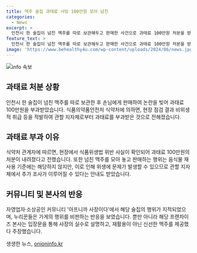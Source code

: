 ```yaml
---
title: 맥주 술집 과태료 서빙 100만원 모아 넘친
categories:
  - News
excerpt: >
  인천시 한 술집이 넘친 맥주를 따로 보관해두고 판매한 사건으로 과태료 100만원 처분을 받았다. 관할 지자체에서 현장 점검 후 비위생적 취급을 확인하고 처분을 내렸으며, 이에 대해 네티즌과 자영업자 커뮤니티에서도 비판이 제기됐다. 해당 술집은 거품 문제로 주류사에 문의한 뒤 재활용이 아니라 주류를 새로 따른 것이라 주장했지만, 이에 대한 의견은 분분하다.
feature_text: >
  인천시 한 술집이 넘친 맥주를 따로 보관해두고 판매한 사건으로 과태료 100만원 처분을 받았다. 관할 지자체에서 현장 점검 후 비위생적 취급을 확인하고 처분을 내렸으며, 이에 대해 네티즌과 자영업자 커뮤니티에서도 비판이 제기됐다. 해당 술집은 거품 문제로 주류사에 문의한 뒤 재활용이 아니라 주류를 새로 따른 것이라 주장했지만, 이에 대한 의견은 분분하다.
image: 'https://www.behealthy4u.com/wp-content/uploads/2024/06/news.jpg'
---
```


<p><img src="https://www.behealthy4u.com/wp-content/uploads/2024/06/news.jpg" alt="info 속보" /></p>

<h2 data-ke-size="size26">과태료 처분 상황</h2>

<p data-ke-size="size16">인천시 한 술집이 넘친 맥주를 따로 보관한 후 손님에게 판매하여 논란을 빚어 과태료 100만원을 부과받았습니다. 식품의약품안전처 식약처에 의하면, 현장 점검 결과 비위생적 취급 등을 적발하여 관할 지자체로부터 과태료를 부과받은 것으로 전해졌습니다.</p>

<h2 data-ke-size="size26">과태료 부과 이유</h2>

<p data-ke-size="size16">식약처 관계자에 따르면, 현장에서 식품위생법 위반 사실이 확인되어 과태료 100만원의 처분이 내려졌다고 전했습니다. 또한 넘친 맥주를 모아 놓고 판매하는 행위는 음식물 재사용 기준에는 해당하지 않지만, 이로 인해 위생에 문제가 발생할 수 있으므로 관할 지자체에서 추가 조사가 이루어질 수 있다는 안내도 받았습니다.</p>

<h2 data-ke-size="size26">커뮤니티 및 본사의 반응</h2>

<p data-ke-size="size16">자영업자·소상공인 커뮤니티 '아프니까 사장이다'에서 해당 술집의 행위가 지적되었으며, 누리꾼들은 가게의 행위를 비판하는 반응을 보였습니다. 뿐만 아니라 해당 프랜차이즈 본사는 입장문을 통해 사장의 실수로 설명하고, 재활용이 아닌 신선한 맥주를 제공했다 주장했습니다.</p>
생생한 뉴스, <a href="https://onioninfo.kr" rel="dofollow">onioninfo.kr</a>


